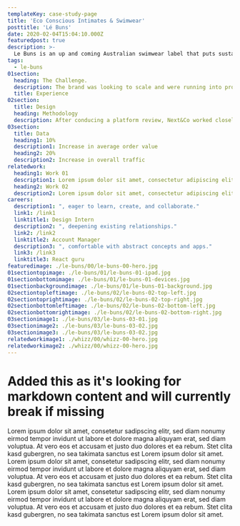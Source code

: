 ```yaml
---
templateKey: case-study-page
title: 'Eco Conscious Intimates & Swimwear'
posttitle: 'Lé Buns'
date: 2020-02-04T15:04:10.000Z
featuredpost: true
description: >-
  Le Buns is an up and coming Australian swimwear label that puts sustainability and environmental consciousness at the centre of what they do.
tags:
  - le-buns
01section:
  heading: The Challenge.
  description: The brand was looking to scale and were running into problems with their existing eCommerce platform. Next&Co were asked to re-platform the site to sustain continued growth whilst keeping the digital experience consistent, and on-brand for loyal customers.
  title: Experience
02section:
  title: Design
  heading: Methodology
  description: After conducing a platform review, Next&Co worked closely with Le Buns to bring the digital experience to life on the Shopify platform.
03section:
  title: Data  
  heading1: 10%
  description1: Increase in average order value
  heading2: 20%
  description2: Increase in overall traffic
relatedwork:
  heading1: Work 01
  description1: Lorem ipsum dolor sit amet, consectetur adipiscing elit. Integer eleifend volutpat libero.
  heading2: Work 02
  description2: Lorem ipsum dolor sit amet, consectetur adipiscing elit. Integer eleifend volutpat libero.
careers:
  description1: ", eager to learn, create, and collaborate."
  link1: /link1
  linktitle1: Design Intern
  description2: ", deepening existing relationships."
  link2: /link2
  linktitle2: Account Manager
  description3: ", comfortable with abstract concepts and apps."
  link3: /link3
  linktitle3: React guru
featuredimage: ./le-buns/00/le-buns-00-hero.jpg
01sectiontopimage: ./le-buns/01/le-buns-01-ipad.jpg
01sectionbottomimage: ./le-buns/01/le-buns-01-devices.jpg
01sectionbackgroundimage: ./le-buns/01/le-buns-01-background.jpg
02sectiontopleftimage: ./le-buns/02/le-buns-02-top-left.jpg
02sectiontoprightimage: ./le-buns/02/le-buns-02-top-right.jpg
02sectionbottomleftimage: ./le-buns/02/le-buns-02-bottom-left.jpg
02sectionbottomrightimage: ./le-buns/02/le-buns-02-bottom-right.jpg
03sectionimage1: ./le-buns/03/le-buns-03-01.jpg
03sectionimage2: ./le-buns/03/le-buns-03-02.jpg
03sectionimage3: ./le-buns/03/le-buns-03-02.jpg
relatedworkimage1: ./whizz/00/whizz-00-hero.jpg
relatedworkimage2: ./whizz/00/whizz-00-hero.jpg
---
```


# Added this as it's looking for markdown content and will currently break if missing
Lorem ipsum dolor sit amet, consetetur sadipscing elitr, sed diam nonumy eirmod tempor invidunt ut labore et dolore magna aliquyam erat, sed diam voluptua. At vero eos et accusam et justo duo dolores et ea rebum. Stet clita kasd gubergren, no sea takimata sanctus est Lorem ipsum dolor sit amet. Lorem ipsum dolor sit amet, consetetur sadipscing elitr, sed diam nonumy eirmod tempor invidunt ut labore et dolore magna aliquyam erat, sed diam voluptua. At vero eos et accusam et justo duo dolores et ea rebum. Stet clita kasd gubergren, no sea takimata sanctus est Lorem ipsum dolor sit amet. Lorem ipsum dolor sit amet, consetetur sadipscing elitr, sed diam nonumy eirmod tempor invidunt ut labore et dolore magna aliquyam erat, sed diam voluptua. At vero eos et accusam et justo duo dolores et ea rebum. Stet clita kasd gubergren, no sea takimata sanctus est Lorem ipsum dolor sit amet.

